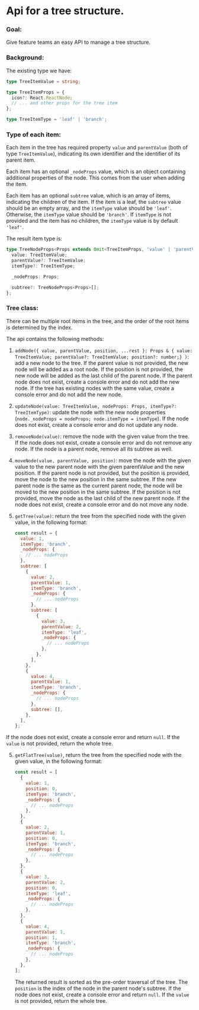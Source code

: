 # Api for a tree structure.

### Goal:

Give feature teams an easy API to manage a tree structure.

### Background:

The existing type we have:

```ts
type TreeItemValue = string;

type TreeItemProps = {
  icon?: React.ReactNode;
  // ... and other props for the tree item
};

type TreeItemType = 'leaf' | 'branch';
```

### Type of each item:

Each item in the tree has required property `value` and `parentValue` (both of type `TreeItemValue`), indicating its own identifier and the identifier of its parent item.

Each item has an optional `_nodeProps` value, which is an object containing additional properties of the node. This comes from the user when adding the item.

Each item has an optional `subtree` value, which is an array of items, indicating the children of the item.
If the item is a leaf, the `subtree` value should be an empty array, and the `itemType` value should be `'leaf'`. Otherwise, the `itemType` value should be `'branch'`. If `itemType` is not provided and the item has no children, the `itemType` value is by default `'leaf'`.

The result item type is:

```ts
type TreeNodeProps<Props extends Omit<TreeItemProps, 'value' | 'parentValue' | 'itemType'>> = {
  value: TreeItemValue;
  parentValue?: TreeItemValue;
  itemType?: TreeItemType;

  _nodeProps: Props;

  subtree?: TreeNodeProps<Props>[];
};
```

### Tree class:

There can be multiple root items in the tree, and the order of the root items is determined by the index.

The api contains the following methods:

1. `addNode({ value, parentValue, position, ...rest }: Props & { value: TreeItemValue; parentValue?: TreeItemValue; position?: number;} )`: add a new node to the tree.
   If the parent value is not provided, the new node will be added as a root node.
   If the position is not provided, the new node will be added as the last child of the parent node.
   If the parent node does not exist, create a console error and do not add the new node.
   If the tree has existing nodes with the same value, create a console error and do not add the new node.

2. `updateNode(value: TreeItemValue, nodeProps: Props, itemType?: TreeItemType)`: update the node with the new node properties (`node._nodeProps = nodeProps; node.itemType = itemType`).
   If the node does not exist, create a console error and do not update any node.

3. `removeNode(value)`: remove the node with the given value from the tree.
   If the node does not exist, create a console error and do not remove any node.
   If the node is a parent node, remove all its subtree as well.

4. `moveNode(value, parentValue, position)`: move the node with the given value to the new parent node with the given parentValue and the new position.
   If the parent node is not provided, but the position is provided, move the node to the new position in the same subtree.
   If the new parent node is the same as the current parent node, the node will be moved to the new position in the same subtree.
   If the position is not provided, move the node as the last child of the new parent node.
   If the node does not exist, create a console error and do not move any node.

5. `getTree(value)`: return the tree from the specified node with the given value, in the following format:

   ```js
   const result = {
     value: 1,
     itemType: 'branch',
     _nodeProps: {
       // ... nodeProps
     },
     subtree: [
       {
         value: 2,
         parentValue: 1,
         itemType: 'branch',
         _nodeProps: {
           // ... nodeProps
         },
         subtree: [
           {
             value: 3,
             parentValue: 2,
             itemType: 'leaf',
             _nodeProps: {
               // ... nodeProps
             },
           },
         ],
       },
       {
         value: 4,
         parentValue: 1,
         itemType: 'branch',
         _nodeProps: {
           // ... nodeProps
         },
         subtree: [],
       },
     ],
   };
   ```

If the node does not exist, create a console error and return `null`.
If the `value` is not provided, return the whole tree.

5. `getFlatTree(value)`, return the tree from the specified node with the given value, in the following format:

   ```js
   const result = [
     {
       value: 1,
       position: 0,
       itemType: 'branch',
       _nodeProps: {
         // ... nodeProps
       },
     },
     {
       value: 2,
       parentValue: 1,
       position: 0,
       itemType: 'branch',
       _nodeProps: {
         // ... nodeProps
       },
     },
     {
       value: 3,
       parentValue: 2,
       position: 0,
       itemType: 'leaf',
       _nodeProps: {
         // ... nodeProps
       },
     },
     {
       value: 4,
       parentValue: 1,
       position: 1,
       itemType: 'branch',
       _nodeProps: {
         // ... nodeProps
       },
     },
   ];
   ```

   The returned result is sorted as the pre-order traversal of the tree.
   The `position` is the index of the node in the parent node's subtree.
   If the node does not exist, create a console error and return `null`.
   If the `value` is not provided, return the whole tree.
